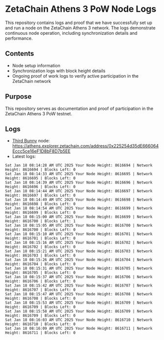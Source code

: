# ZetaChain Athens 3 PoW Node Logs
This repository contains logs and proof that we have successfully set up and run a node on the ZetaChain Athens 3 network. The logs demonstrate continuous node operation, including synchronization details and performance.

## Contents
- Node setup information
- Synchronization logs with block height details
- Ongoing proof of work logs to verify active participation in the ZetaChain network

## Purpose
This repository serves as documentation and proof of participation in the ZetaChain Athens 3 PoW testnet.

## Logs

- [Third Bunny](https://thirdbunny.xyz/) node: https://athens.explorer.zetachain.com/address/0x225254d35dE666064Eccc5ce16eF1D8bF8D7b5EE
- Latest logs:
```
Sat Jan 18 08:14:28 AM UTC 2025 Your Node Height: 8616694 | Network Height: 8616694 | Blocks Left: 0
Sat Jan 18 08:14:33 AM UTC 2025 Your Node Height: 8616695 | Network Height: 8616695 | Blocks Left: 0
Sat Jan 18 08:14:39 AM UTC 2025 Your Node Height: 8616696 | Network Height: 8616696 | Blocks Left: 0
Sat Jan 18 08:14:44 AM UTC 2025 Your Node Height: 8616697 | Network Height: 8616697 | Blocks Left: 0
Sat Jan 18 08:14:49 AM UTC 2025 Your Node Height: 8616698 | Network Height: 8616698 | Blocks Left: 0
Sat Jan 18 08:14:54 AM UTC 2025 Your Node Height: 8616699 | Network Height: 8616699 | Blocks Left: 0
Sat Jan 18 08:15:00 AM UTC 2025 Your Node Height: 8616699 | Network Height: 8616700 | Blocks Left: 1
Sat Jan 18 08:15:05 AM UTC 2025 Your Node Height: 8616700 | Network Height: 8616700 | Blocks Left: 0
Sat Jan 18 08:15:10 AM UTC 2025 Your Node Height: 8616701 | Network Height: 8616701 | Blocks Left: 0
Sat Jan 18 08:15:16 AM UTC 2025 Your Node Height: 8616702 | Network Height: 8616702 | Blocks Left: 0
Sat Jan 18 08:15:21 AM UTC 2025 Your Node Height: 8616703 | Network Height: 8616703 | Blocks Left: 0
Sat Jan 18 08:15:26 AM UTC 2025 Your Node Height: 8616704 | Network Height: 8616704 | Blocks Left: 0
Sat Jan 18 08:15:31 AM UTC 2025 Your Node Height: 8616705 | Network Height: 8616705 | Blocks Left: 0
Sat Jan 18 08:15:37 AM UTC 2025 Your Node Height: 8616706 | Network Height: 8616706 | Blocks Left: 0
Sat Jan 18 08:15:42 AM UTC 2025 Your Node Height: 8616707 | Network Height: 8616707 | Blocks Left: 0
Sat Jan 18 08:15:47 AM UTC 2025 Your Node Height: 8616708 | Network Height: 8616708 | Blocks Left: 0
Sat Jan 18 08:15:53 AM UTC 2025 Your Node Height: 8616709 | Network Height: 8616709 | Blocks Left: 0
Sat Jan 18 08:15:58 AM UTC 2025 Your Node Height: 8616709 | Network Height: 8616709 | Blocks Left: 0
Sat Jan 18 08:16:03 AM UTC 2025 Your Node Height: 8616710 | Network Height: 8616710 | Blocks Left: 0
Sat Jan 18 08:16:09 AM UTC 2025 Your Node Height: 8616711 | Network Height: 8616711 | Blocks Left: 0
```
